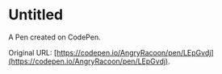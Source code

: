 # Untitled

A Pen created on CodePen.

Original URL: [https://codepen.io/AngryRacoon/pen/LEpGvdj](https://codepen.io/AngryRacoon/pen/LEpGvdj).

